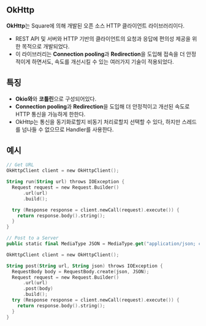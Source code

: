 ## OkHttp
**OkHttp**는 Square에 의해 개발된 오픈 소스 HTTP 클라이언트 라이브러리이다. 
+ REST API 및 서버와 HTTP 기반의 클라이언트의 요청과 응답에 편의성 제공을 위한 목적으로 개발되었다.
+ 이 라이브러리는 **Connection pooling**과 **Redirection**을 도입해 접속을 더 안정적이게 하면서도, 속도를 개선시킬 수 있는 여러가지 기술이 적용되었다.

## 특징
+ **Okio와**와 **코틀린**으로 구성되어있다.
+ **Connection pooling**과 **Redirection**을 도입해 더 안정적이고 개선된 속도로 HTTP 통신을 가능하게 한한다.
+ OkHttp는 통신을 동기화로할지 비동기 처리로할지 선택할 수 있다, 하지만 스레드를 넘나들 수 없으므로 Handler를 사용한다.

## 예시
```kotlin
// Get URL
OkHttpClient client = new OkHttpClient();

String run(String url) throws IOException {
  Request request = new Request.Builder()
      .url(url)
      .build();

  try (Response response = client.newCall(request).execute()) {
    return response.body().string();
  }
}

// Post to a Server
public static final MediaType JSON = MediaType.get("application/json; charset=utf-8");

OkHttpClient client = new OkHttpClient();

String post(String url, String json) throws IOException {
  RequestBody body = RequestBody.create(json, JSON);
  Request request = new Request.Builder()
      .url(url)
      .post(body)
      .build();
  try (Response response = client.newCall(request).execute()) {
    return response.body().string();
  }
}
```